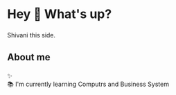 <h1 align="left">Hey 👋 What's up?</h1>

###

<p align="left"> Shivani this side.</p>

###

<h2 align="left">About me</h2>

###

<p align="left">✨ <br>📚 I'm currently learning Computrs and Business System<br></p>

###



###



###
